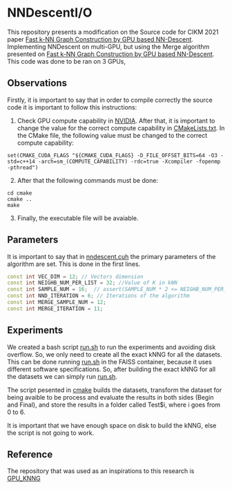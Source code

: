 # NNDescentI/O

This repository presents a modification on the Source code for CIKM 2021 paper [Fast k-NN Graph Construction by GPU based NN-Descent](https://dl.acm.org/doi/10.1145/3459637.3482344). Implementing NNDescent on multi-GPU, but using the Merge algorithm presented on [Fast k-NN Graph Construction by GPU based NN-Descent](https://dl.acm.org/doi/10.1145/3459637.3482344). This code was done to be ran on 3 GPUs,

## Observations

Firstly, it is important to say that in order to compile correctly the source code it is important to follow this instructions:

1. Check GPU compute capability in [NVIDIA](https://developer.nvidia.com/cuda-gpus). After that, it is important to change the value for the correct compute capability in [CMakeLists.txt]([https://github.com/gorlando04/Scalable-distributed-algorithms-for-approximating-the-kNNG/blob/main/benchmarking-NNDescent/CMakeLists.txt](https://github.com/gorlando04/Scalable-distributed-algorithms-for-approximating-the-kNNG/blob/main/experiments/Scenario_2/benchmarking-NNDescentIO/CMakeLists.txt)). In the CMake file, the following value must be changed to the correct compute capability:

```
set(CMAKE_CUDA_FLAGS "${CMAKE_CUDA_FLAGS} -D_FILE_OFFSET_BITS=64 -O3 -std=c++14 -arch=sm_(COMPUTE_CAPABILITY) -rdc=true -Xcompiler -fopenmp -pthread")
```

2. After that the following commands must be done:

```
cd cmake
cmake ..
make
```

3. Finally, the executable file will be avaiable.


## Parameters

It is important to say that in [nndescent.cuh](https://github.com/gorlando04/Scalable-distributed-algorithms-for-approximating-the-kNNG/blob/main/benchmarking-NNDescent/gpuknn/nndescent.cuh) the primary parameters of the algorithm are set. This is done in the first lines.

```cpp
const int VEC_DIM = 12; // Vectors dimension
const int NEIGHB_NUM_PER_LIST = 32; //Value of K in kNN
const int SAMPLE_NUM = 16;  // assert(SAMPLE_NUM * 2 <= NEIGHB_NUM_PER_LIST);
const int NND_ITERATION = 6; // Iterations of the algorithm
const int MERGE_SAMPLE_NUM = 12;
const int MERGE_ITERATION = 11;
```

## Experiments

We created a bash script [run.sh](https://github.com/gorlando04/Scalable-distributed-algorithms-for-approximating-the-kNNG/blob/main/experiments/Scenario_2/benchmarking-NNDescentIO/cmake/run.sh) to run the experiments and avoiding disk overflow. So, we only need to create all the exact kNNG for all the datasets. This can be done running [run.sh](https://github.com/gorlando04/Scalable-distributed-algorithms-for-approximating-the-kNNG/blob/main/experiments/Scenario_2/benchmarking-NNDescentIO/brute/run.sh) in the FAISS container, because it uses different software specifications. So, after building the exact kNNG for all the datasets we can simply run [run.sh](https://github.com/gorlando04/Scalable-distributed-algorithms-for-approximating-the-kNNG/blob/main/experiments/Scenario_2/benchmarking-NNDescentIO/cmake/run.sh).

The script pesented in [cmake](https://github.com/gorlando04/Scalable-distributed-algorithms-for-approximating-the-kNNG/tree/main/experiments/Scenario_2/benchmarking-NNDescentIO/cmake) builds the datasets, transform the dataset for being avaible to be process and evaluate the results in both sides (Begin and Final), and store the results in a folder called Test$i, where i goes from 0 to 6.

It is important that we have enough space on disk to build the kNNG, else the script is not going to work.




## Reference

The repository that was used as an inspirations to this research is [GPU_KNNG](https://github.com/RayWang96/GPU_KNNG)





